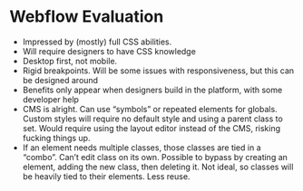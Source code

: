 # Webflow Evaluation

-   Impressed by (mostly) full CSS abilities.
-   Will require designers to have CSS knowledge
-   Desktop first, not mobile.
-   Rigid breakpoints. Will be some issues with responsiveness, but this can be designed around
-   Benefits only appear when designers build in the platform, with some developer help
-   CMS is alright. Can use “symbols” or repeated elements for globals. Custom styles will require no default style and using a parent class to set. Would require using the layout editor instead of the CMS, risking fucking things up.
-   If an element needs multiple classes, those classes are tied in a “combo”. Can’t edit class on its own. Possible to bypass by creating an element, adding the new class, then deleting it. Not ideal, so classes will be heavily tied to their elements. Less reuse.
